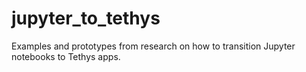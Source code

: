 # jupyter_to_tethys
Examples and prototypes from research on how to transition Jupyter notebooks to Tethys apps.
